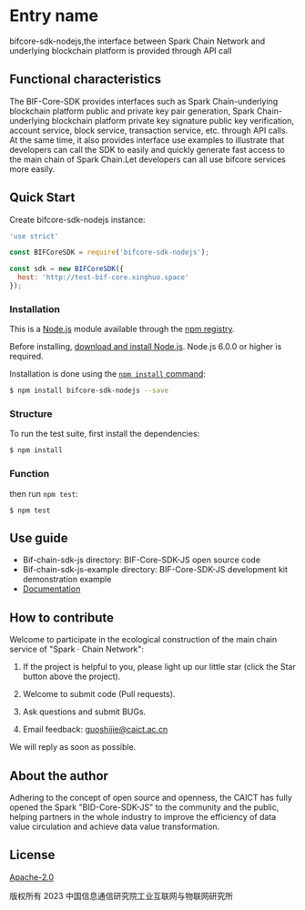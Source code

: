 #  Entry name

bifcore-sdk-nodejs,the interface between Spark Chain Network and underlying blockchain platform is provided through API call

## Functional characteristics

The BIF-Core-SDK provides interfaces such as Spark Chain-underlying blockchain platform public and private key pair generation, Spark Chain-underlying blockchain platform private key signature public key verification, account service, block service, transaction service, etc. through API calls. At the same time, it also provides interface use examples to illustrate that developers can call the SDK to easily and quickly generate fast access to the main chain of Spark Chain.Let developers can all use bifcore services more easily.

## Quick Start

  Create bifcore-sdk-nodejs instance:

```js
'use strict' 

const BIFCoreSDK = require('bifcore-sdk-nodejs');

const sdk = new BIFCoreSDK({
  host: 'http://test-bif-core.xinghuo.space'
});

```


### Installation

This is a [Node.js](https://nodejs.org/en/) module available through the
[npm registry](https://www.npmjs.com/).

Before installing, [download and install Node.js](https://nodejs.org/en/download/).
Node.js 6.0.0 or higher is required.

Installation is done using the
[`npm install` command](https://docs.npmjs.com/getting-started/installing-npm-packages-locally):

```bash
$ npm install bifcore-sdk-nodejs --save
```

### Structure

To run the test suite, first install the dependencies:

```bash
$ npm install
```

### Function

then run `npm test`:

```
$ npm test
```

## Use guide

- Bif-chain-sdk-js directory: BIF-Core-SDK-JS open source code  
- Bif-chain-sdk-js-example directory: BIF-Core-SDK-JS development kit demonstration example
- [Documentation](doc/BIFCore-SDK-Nodejs.md)

## How to contribute

Welcome to participate in the ecological construction of the main chain service of "Spark · Chain Network":

1. If the project is helpful to you, please light up our little star (click the Star button above the project).

2. Welcome to submit code (Pull requests).

3. Ask questions and submit BUGs.

4. Email feedback: guoshijie@caict.ac.cn

We will reply as soon as possible.

## About the author

Adhering to the concept of open source and openness, the CAICT has fully opened the Spark "BID-Core-SDK-JS" to the community and the public, helping partners in the whole industry to improve the efficiency of data value circulation and achieve data value transformation.

## License

[Apache-2.0](http://www.apache.org/licenses/LICENSE-2.0)

版权所有 2023 中国信息通信研究院工业互联网与物联网研究所